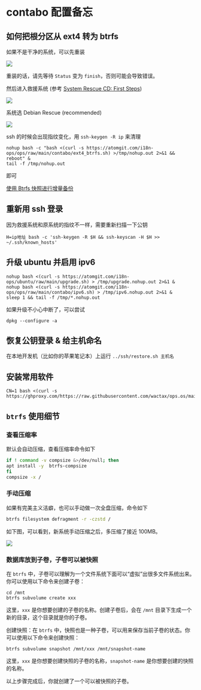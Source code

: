 # contabo 配置备忘

## 如何把根分区从 ext4 转为 btrfs

如果不是干净的系统，可以先重装

![](https://pub-b8db533c86124200a9d799bf3ba88099.r2.dev/2023/08/LsAN4pZ.webp)

重装的话，请先等待 `Status` 变为 `finish`，否则可能会导致错误。

然后进入救援系统 (参考 [System Rescue CD: First Steps](https://contabo.com/blog/system-rescue-cd-first-steps))

![](https://i-01.eu.org/2023/12/zKspEA5.webp)

系统选 Debian Rescue (recommended)

![](https://pub-b8db533c86124200a9d799bf3ba88099.r2.dev/2023/08/Wa2HdD1.webp)

ssh 的时候会出现指纹变化，用 `ssh-keygen -R ip` 来清理

```
nohup bash -c "bash <(curl -s https://atomgit.com/i18n-ops/ops/raw/main/contabo/ext4_btrfs.sh) >/tmp/nohup.out 2>&1 && reboot" &
tail -f /tmp/nohup.out
```

即可

[使用 Btrfs 快照进行增量备份](https://linux.cn/article-12653-1.html)

## 重新用 ssh 登录

因为救援系统和原系统的指纹不一样，需要重新扫描一下公钥

```
H=ip地址 bash -c 'ssh-keygen -R $H && ssh-keyscan -H $H >> ~/.ssh/known_hosts'
```

## 升级 ubuntu 并启用 ipv6

```
nohup bash <(curl -s https://atomgit.com/i18n-ops/ubuntu/raw/main/upgrade.sh) > /tmp/upgrade.nohup.out 2>&1 &
nohup bash <(curl -s https://atomgit.com/i18n-ops/ops/raw/main/contabo/ipv6.sh) > /tmp/ipv6.nohup.out 2>&1 &
sleep 1 && tail -f /tmp/*.nohup.out

```

如果升级不小心中断了，可以尝试

```
dpkg --configure -a
```

## 恢复公钥登录 & 给主机命名

在本地开发机（比如你的苹果笔记本）上运行 `../ssh/restore.sh 主机名`

## 安装常用软件

```
CN=1 bash <(curl -s https://ghproxy.com/https://raw.githubusercontent.com/wactax/ops.os/main/ubuntu/boot.sh)
```

## `btrfs` 使用细节

### 查看压缩率

默认会自动压缩，查看压缩率命令如下

```sh
if ! command -v compsize &>/dev/null; then
apt install -y  btrfs-compsize
fi
compsize -x /
```

### 手动压缩

如果有完美主义洁癖，也可以手动做一次全盘压缩，命令如下

```sh
btrfs filesystem defragment -r -czstd /
```

如下图，可以看到，新系统手动压缩之后，多压缩了接近 100MB。

![](https://i-01.eu.org/2023/12/8NWlr4c.webp)

### 数据库放到子卷，子卷可以被快照

在 `btrfs` 中，子卷可以理解为一个文件系统下面可以“虚拟”出很多文件系统出来。你可以使用以下命令来创建子卷：

```
cd /mnt
btrfs subvolume create xxx
```

这里，`xxx` 是你想要创建的子卷的名称。创建子卷后，会在 `/mnt` 目录下生成一个新的目录，这个目录就是你的子卷。

创建快照：在 `btrfs` 中，快照也是一种子卷，可以用来保存当前子卷的状态。你可以使用以下命令来创建快照：

```
btrfs subvolume snapshot /mnt/xxx /mnt/snapshot-name
```

这里，`xxx` 是你想要创建快照的子卷的名称，`snapshot-name` 是你想要创建的快照的名称。

以上步骤完成后，你就创建了一个可以被快照的子卷。
